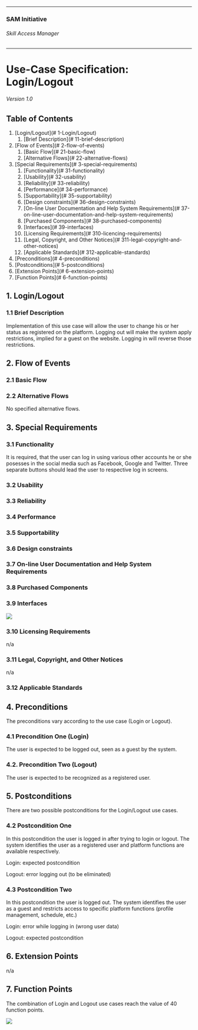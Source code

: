 * * *

### SAM Initiative

###### Skill Access Manager

* * *

# Use-Case Specification: Login/Logout

###### Version 1.0

## Table of Contents

1.  [Login/Logout](# 1-Login/Logout)
    1.  [Brief Description](# 11-brief-description)
2.  [Flow of Events](# 2-flow-of-events)
    1.  [Basic Flow](# 21-basic-flow)
    2.  [Alternative Flows](# 22-alternative-flows)
3.  [Special Requirements](# 3-special-requirements)
    1.  [Functionality](# 31-functionality)
    2.  [Usability](# 32-usability)
    3.  [Reliability](# 33-reliability)
    4.  [Performance](# 34-performance)
    5.  [Supportability](# 35-supportability)
    6.  [Design constraints](# 36-design-constraints)
    7.  [On-line User Documentation and Help System Requirements](# 37-on-line-user-documentation-and-help-system-requirements)
    8.  [Purchased Components](# 38-purchased-components)
    9.  [Interfaces](# 39-interfaces)
    10.  [Licensing Requirements](# 310-licencing-requirements)
    11.  [Legal, Copyright, and Other Notices](# 311-legal-copyright-and-other-notices)
    12.  [Applicable Standards](# 312-applicable-standards)
4.  [Preconditions](# 4-preconditions)
5.  [Postconditions](# 5-postconditions)
6.  [Extension Points](# 6-extension-points)
7.  [Function Points](# 6-function-points)

## 1\. Login/Logout

### 1.1 Brief Description

Implementation of this use case will allow the user to change his or her status as registered on the platform. Logging out will make the system apply restrictions, implied for a guest on the website. Logging in will reverse those restrictions. 

## 2\. Flow of Events

### 2.1 Basic Flow

### 2.2 Alternative Flows

No specified alternative flows.

## 3\. Special Requirements

### 3.1 Functionality

It is required, that the user can log in using various other accounts he or she posesses in the social media such as Facebook, Google and Twitter. Three separate buttons should lead the user to respective log in screens. 

### 3.2 Usability

### 3.3 Reliability

### 3.4 Performance

### 3.5 Supportability

### 3.6 Design constraints

### 3.7 On-line User Documentation and Help System Requirements

### 3.8 Purchased Components

### 3.9 Interfaces
![](wf_login-logout.png)

### 3.10 Licensing Requirements
n/a
### 3.11 Legal, Copyright, and Other Notices

n/a

### 3.12 Applicable Standards

## 4\. Preconditions

The preconditions vary according to the use case (Login or Logout). 

### 4.1 Precondition One (Login)

The user is expected to be logged out, seen as a guest by the system. 

### 4.2\. Precondition Two (Logout)

The user is expected to be recognized as a registered user. 

## 5\. Postconditions

There are two possible postconditions for the Login/Logout use cases.

### 4.2 Postcondition One

In this postcondition the user is logged in after trying to login or logout. The system identifies the user as a registered user and platform functions are available respectively.

Login: expected postcondition

Logout: error logging out (to be eliminated)

### 4.3 Postcondition Two

In this postcondition the user is logged out. The system identifies the user as a guest and restricts access to specific platform functions (profile management, schedule, etc.)

Login: error while logging in (wrong user data)

Logout: expected postcondition

## 6\. Extension Points

n/a

## 7\. Function Points

The combination of Login and Logout use cases reach the value of 40 function points.

![](fp_domain-characteristic_uc-2.png)